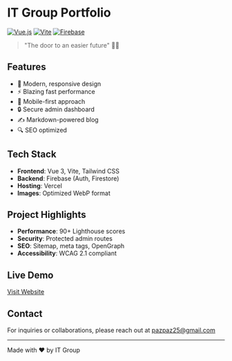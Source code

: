 # IT Group Portfolio

[![Vue.js](https://img.shields.io/badge/Vue.js-35495E?style=flat&logo=vuedotjs&logoColor=4FC08D)](https://vuejs.org/)
[![Vite](https://img.shields.io/badge/Vite-B73BFE?style=flat&logo=vite&logoColor=FFD62E)](https://vitejs.dev/)
[![Firebase](https://img.shields.io/badge/Firebase-039BE5?style=flat&logo=Firebase&logoColor=white)](https://firebase.google.com/)

> "The door to an easier future" 🚪✨

## Features

- 🎨 Modern, responsive design
- ⚡ Blazing fast performance
- 📱 Mobile-first approach
- 🔒 Secure admin dashboard
- ✍️ Markdown-powered blog
- 🔍 SEO optimized

## Tech Stack

- **Frontend**: Vue 3, Vite, Tailwind CSS
- **Backend**: Firebase (Auth, Firestore)
- **Hosting**: Vercel
- **Images**: Optimized WebP format

## Project Highlights

- **Performance**: 90+ Lighthouse scores
- **Security**: Protected admin routes
- **SEO**: Sitemap, meta tags, OpenGraph
- **Accessibility**: WCAG 2.1 compliant

## Live Demo

[Visit Website](https://izak-portfolio.vercel.app)

## Contact

For inquiries or collaborations, please reach out at [pazpaz25@gmail.com](mailto:pazpaz25@gmail.com)

---

Made with ❤️ by IT Group